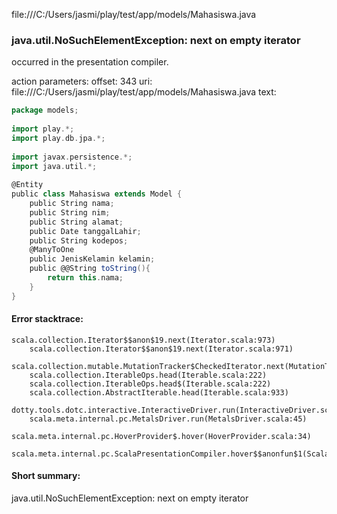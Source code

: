 file:///C:/Users/jasmi/play/test/app/models/Mahasiswa.java
### java.util.NoSuchElementException: next on empty iterator

occurred in the presentation compiler.

action parameters:
offset: 343
uri: file:///C:/Users/jasmi/play/test/app/models/Mahasiswa.java
text:
```scala
package models;
 
import play.*;
import play.db.jpa.*;
 
import javax.persistence.*;
import java.util.*;
 
@Entity
public class Mahasiswa extends Model {
    public String nama;
    public String nim;
    public String alamat;
    public Date tanggalLahir;
    public String kodepos;
    @ManyToOne
    public JenisKelamin kelamin;
    public @@String toString(){
        return this.nama;
    }
}

```



#### Error stacktrace:

```
scala.collection.Iterator$$anon$19.next(Iterator.scala:973)
	scala.collection.Iterator$$anon$19.next(Iterator.scala:971)
	scala.collection.mutable.MutationTracker$CheckedIterator.next(MutationTracker.scala:76)
	scala.collection.IterableOps.head(Iterable.scala:222)
	scala.collection.IterableOps.head$(Iterable.scala:222)
	scala.collection.AbstractIterable.head(Iterable.scala:933)
	dotty.tools.dotc.interactive.InteractiveDriver.run(InteractiveDriver.scala:168)
	scala.meta.internal.pc.MetalsDriver.run(MetalsDriver.scala:45)
	scala.meta.internal.pc.HoverProvider$.hover(HoverProvider.scala:34)
	scala.meta.internal.pc.ScalaPresentationCompiler.hover$$anonfun$1(ScalaPresentationCompiler.scala:329)
```
#### Short summary: 

java.util.NoSuchElementException: next on empty iterator